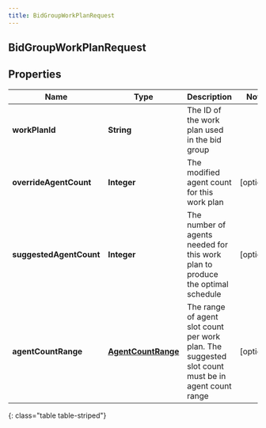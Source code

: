 ```yaml
---
title: BidGroupWorkPlanRequest
---
```

## BidGroupWorkPlanRequest


## Properties

| Name | Type | Description | Notes |
| ------------ | ------------- | ------------- | ------------- |
| **workPlanId** | <!----><!---->**String**<!----> | The ID of the work plan used in the bid group |  |
| **overrideAgentCount** | <!----><!---->**Integer**<!----> | The modified agent count for this work plan |  [optional] |
| **suggestedAgentCount** | <!----><!---->**Integer**<!----> | The number of agents needed for this work plan to produce the optimal schedule |  [optional] |
| **agentCountRange** | <!----><!---->[**AgentCountRange**](AgentCountRange.html)<!----> | The range of agent slot count per work plan. The suggested slot count must be in agent count range |  [optional] |
{: class="table table-striped"}



